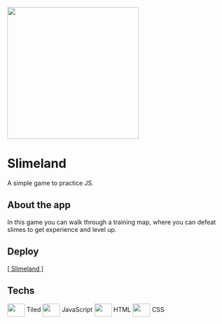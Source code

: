 <img src="https://cdn.discordapp.com/attachments/387391441397350411/996955085013799043/unknown.png" height="300px"></img>

# Slimeland
A simple game to practice JS.

## About the app
In this game you can walk through a training map, where you can defeat slimes to get experience and level up.

## Deploy
<a href="https://danielpqb.github.io/my-first-web-game/" target="_blank">[ Slimeland ]</a>

## Techs
<span><img src="https://dl.flathub.org/repo/appstream/x86_64/icons/128x128/org.mapeditor.Tiled.png" width="40px" height="30px" align="center" /> Tiled<span>
<span><img src="https://raw.githubusercontent.com/danielcranney/readme-generator/main/public/icons/skills/javascript-colored.svg" width="40px" height="30px" align="center"/> JavaScript<span>
<span><img src="https://raw.githubusercontent.com/danielcranney/readme-generator/main/public/icons/skills/html5-colored.svg" width="40px" height="30px" align="center"/> HTML<span>
<span><img src="https://raw.githubusercontent.com/danielcranney/readme-generator/main/public/icons/skills/css3-colored.svg" width="40px" height="30px" align="center"/> CSS<span>
